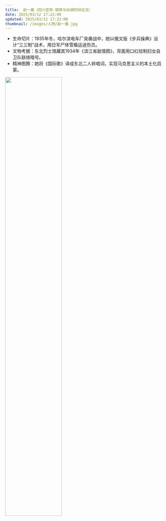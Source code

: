 ```yaml
---
title:  赵一曼（四川宜宾·钢铁与丝绸的辩证法）
date: 2025/03/12 17:22:00
updated: 2025/03/12 17:22:00
thumbnail: /images/人物/赵一曼.jpg
---
```


- 生命切片：1935年冬，哈尔滨电车厂突袭战中，她以俄文版《步兵操典》设计“三三制”战术，用日军尸体雪橇运送伤员。
- 文物考据：东北烈士馆藏其1934年《滨江省敌情图》，背面用口红绘制妇女自卫队联络暗号。
- 精神图腾：她将《国际歌》译成东北二人转唱词，实现马克思主义的本土化启蒙。

<img src="/images/人物/赵一曼.jpg" width="60%" height="60%">
